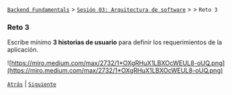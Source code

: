 [`Backend Fundamentals`](../../README.md) > [`Sesión 03: Arquitectura de software`](../README.md) > > `Reto 3`

### Reto 3

Escribe mínimo **3 historias de usuario** para definir los requerimientos de la aplicación.

![https://miro.medium.com/max/2732/1*OXgRHuX1LBXOcWEUL8-oUQ.png](https://miro.medium.com/max/2732/1*OXgRHuX1LBXOcWEUL8-oUQ.png)

[`Atrás`](../README.md) | [`Siguiente`](../README.md)
